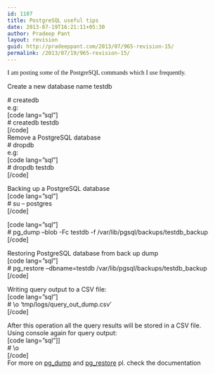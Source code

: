 ```yaml
---
id: 1107
title: PostgreSQL useful tips
date: 2013-07-19T16:21:11+05:30
author: Pradeep Pant
layout: revision
guid: http://pradeeppant.com/2013/07/965-revision-15/
permalink: /2013/07/19/965-revision-15/
---
```

<span style="font-family: Verdana;">I am posting some of the PostgreSQL commands which I use frequently.</span>

Create a new database name testdb

\# createdb <dbname>  
e.g:  
[code lang=&#8221;sql&#8221;]  
\# createdb testdb  
[/code]  
Remove a PostgreSQL database  
\# dropdb <dbname>  
e.g:  
[code lang=&#8221;sql&#8221;]  
\# dropdb testdb  
[/code]

Backing up a PostgreSQL database  
[code lang=&#8221;sql&#8221;]  
\# su &#8211; postgres  
[/code]

[code lang=&#8221;sql&#8221;]  
\# pg\_dump &#8211;blob -Fc testdb -f /var/lib/pgsql/backups/testdb\_backup  
[/code]

Restoring PostgreSQL database from back up dump  
[code lang=&#8221;sql&#8221;]  
\# pg\_restore &#8211;dbname=testdb /var/lib/pgsql/backups/testdb\_backup  
[/code]

Writing query output to a CSV file:  
[code lang=&#8221;sql&#8221;]  
\# \o &#8216;tmp/logs/query\_out\_dump.csv&#8217;  
[/code]

After this operation all the query results will be stored in a CSV file.  
Using console again for query output:  
[code lang=&#8221;sql&#8221;]]  
\# \o  
[/code]  
For more on [pg_dump](http://www.postgresql.org/docs/8.4/static/app-pgdump.html) and [pg_restore](http://www.postgresql.org/docs/8.4/static/app-pgrestore.html) pl. check the documentation